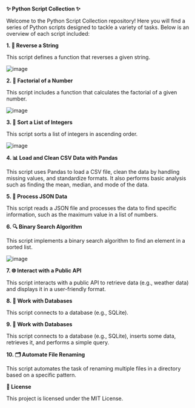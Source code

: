 **✨ Python Script Collection ✨**

Welcome to the Python Script Collection repository! Here you will find a series of Python scripts designed to tackle a variety of tasks. Below is an overview of each script included:

**1. 🧩 Reverse a String**

This script defines a function that reverses a given string.

![image](https://github.com/user-attachments/assets/50720f96-e020-4d1f-81f3-358c4ab25293)


**2. 🎲 Factorial of a Number**

This script includes a function that calculates the factorial of a given number.

![image](https://github.com/user-attachments/assets/657199a4-de31-43d8-9db7-f6f93af8389f)


**3. 🔢 Sort a List of Integers**

This script sorts a list of integers in ascending order.

![image](https://github.com/user-attachments/assets/4910e0f3-6bd5-4c47-8a52-a682134d406e)


**4. 📊 Load and Clean CSV Data with Pandas**

This script uses Pandas to load a CSV file, clean the data by handling missing values, and standardize formats. It also performs basic analysis such as finding the mean, median, and mode of the data.

**5. 📁 Process JSON Data**

This script reads a JSON file and processes the data to find specific information, such as the maximum value in a list of numbers.


**6. 🔍 Binary Search Algorithm**

This script implements a binary search algorithm to find an element in a sorted list.

![image](https://github.com/user-attachments/assets/0315e5ea-40ae-4a34-9a5a-ac5ab0151409)


**7. 🌐 Interact with a Public API**

This script interacts with a public API to retrieve data (e.g., weather data) and displays it in a user-friendly format.

**8. 💾 Work with Databases**

This script connects to a database (e.g., SQLite).

**9. 💾 Work with Databases**

This script connects to a database (e.g., SQLite), inserts some data, retrieves it, and performs a simple query.

**10. 🗂️ Automate File Renaming**

This script automates the task of renaming multiple files in a directory based on a specific pattern.


**📜 License**

This project is licensed under the MIT License.

